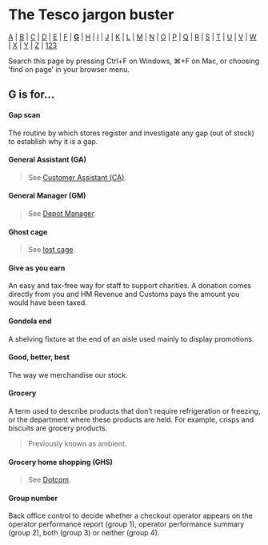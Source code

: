 # The Tesco jargon buster

[A](a.md) | [B](b.md) | [C](c.md) | [D](d.md) | [E](e.md) | [F](f.md) | [**G**](g.md) | [H](h.md) | [I](i.md) | [J](j.md) | [K](k.md) | [L](l.md) | [M](m.md) | [N](n.md) | [O](o.md) | [P](p.md) | [Q](q.md) | [R](r.md) | [S](s.md) | [T](t.md) | [U](u.md) | [V](v.md) | [W](w.md) | [X](x.md) | [Y](y.md) | [Z](z.md) | [123](123.md)

Search this page by pressing Ctrl+F on Windows, ⌘+F on Mac, or choosing ‘find on page’ in your browser menu.

## G is for…

#### Gap scan
The routine by which stores register and investigate any gap (out of stock) to establish why it is a gap.

#### General Assistant (GA)
> See [Customer Assistant (CA)](c.md#customer-assistant-ca).

#### General Manager (GM)
> See [Depot Manager](d.md#depot-manager).

#### Ghost cage
> See [lost cage](l.md#lost-cage).

#### Give as you earn
An easy and tax-free way for staff to support charities. A donation comes directly from you and HM Revenue and Customs pays the amount you would have been taxed.

#### Gondola end
A shelving fixture at the end of an aisle used mainly to display promotions.

#### Good, better, best
The way we merchandise our stock.

#### Grocery
A term used to describe products that don’t require refrigeration or freezing, or the department where these products are held. For example, crisps and biscuits are grocery products.
> Previously known as ambient.

#### Grocery home shopping (GHS)
> See [Dotcom](d.md#dotcom).

#### Group number
Back office control to decide whether a checkout operator appears on the operator performance report (group 1), operator performance summary (group 2), both (group 3) or neither (group 4).
